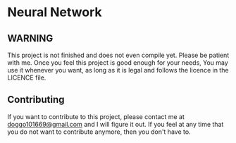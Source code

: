 # Neural Network
## WARNING
This project is not finished and does not even compile yet.
Please be patient with me. Once you feel this project is
good enough for your needs, You may use it whenever you want,
as long as it is legal and follows the licence in the
LICENCE file.
## Contributing
If you want to contribute to this project, please
contact me at doggo101669@gmail.com and I will
figure it out. If you feel at any time that you
do not want to contribute anymore, then you don't
have to.
